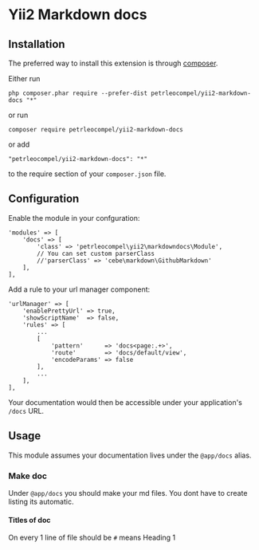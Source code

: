 # Yii2 Markdown docs

## Installation

The preferred way to install this extension is through [composer](http://getcomposer.org/download/).

Either run

```
php composer.phar require --prefer-dist petrleocompel/yii2-markdown-docs "*"
```
or run

```
composer require petrleocompel/yii2-markdown-docs
```

or add

```
"petrleocompel/yii2-markdown-docs": "*"
```

to the require section of your `composer.json` file.

## Configuration

Enable the module in your confguration:

```
'modules' => [
    'docs' => [
        'class' => 'petrleocompel\yii2\markdowndocs\Module',
        // You can set custom parserClass
        //'parserClass' => 'cebe\markdown\GithubMarkdown'
    ],
],
```

Add a rule to your url manager component:

```
'urlManager' => [
    'enablePrettyUrl' => true,
    'showScriptName'  => false,
    'rules' => [
        ...
        [
            'pattern'      => 'docs<page:.+>',
            'route'        => 'docs/default/view',
            'encodeParams' => false
        ],
        ...
    ],
],
```

Your documentation would then be accessible under your application's `/docs` URL.

## Usage

This module assumes your documentation lives under the `@app/docs` alias.

### Make doc
Under `@app/docs` you should make your md files. You dont have to create listing its automatic.

#### Titles of doc
On every 1 line of file should be `#` means Heading 1